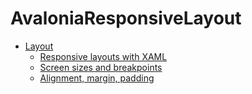 # AvaloniaResponsiveLayout

* [Layout](https://docs.microsoft.com/en-us/windows/uwp/design/layout/)
  * [Responsive layouts with XAML](https://docs.microsoft.com/en-us/windows/uwp/design/layout/layouts-with-xaml)
  * [Screen sizes and breakpoints](https://docs.microsoft.com/en-us/windows/uwp/design/layout/screen-sizes-and-breakpoints-for-responsive-design)
  * [Alignment, margin, padding](https://docs.microsoft.com/en-us/windows/uwp/design/layout/alignment-margin-padding)
